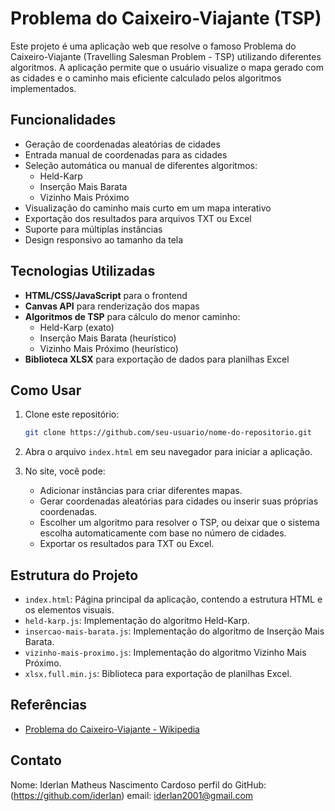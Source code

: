# Problema do Caixeiro-Viajante (TSP)

Este projeto é uma aplicação web que resolve o famoso Problema do Caixeiro-Viajante (Travelling Salesman Problem - TSP) utilizando diferentes algoritmos. A aplicação permite que o usuário visualize o mapa gerado com as cidades e o caminho mais eficiente calculado pelos algoritmos implementados.

## Funcionalidades

- Geração de coordenadas aleatórias de cidades
- Entrada manual de coordenadas para as cidades
- Seleção automática ou manual de diferentes algoritmos:
  - Held-Karp
  - Inserção Mais Barata
  - Vizinho Mais Próximo
- Visualização do caminho mais curto em um mapa interativo
- Exportação dos resultados para arquivos TXT ou Excel
- Suporte para múltiplas instâncias
- Design responsivo ao tamanho da tela

## Tecnologias Utilizadas

- **HTML/CSS/JavaScript** para o frontend
- **Canvas API** para renderização dos mapas
- **Algoritmos de TSP** para cálculo do menor caminho:
  - Held-Karp (exato)
  - Inserção Mais Barata (heurístico)
  - Vizinho Mais Próximo (heurístico)
- **Biblioteca XLSX** para exportação de dados para planilhas Excel

## Como Usar

1. Clone este repositório:
    ```bash
    git clone https://github.com/seu-usuario/nome-do-repositorio.git
    ```
2. Abra o arquivo `index.html` em seu navegador para iniciar a aplicação.

3. No site, você pode:
    - Adicionar instâncias para criar diferentes mapas.
    - Gerar coordenadas aleatórias para cidades ou inserir suas próprias coordenadas.
    - Escolher um algoritmo para resolver o TSP, ou deixar que o sistema escolha automaticamente com base no número de cidades.
    - Exportar os resultados para TXT ou Excel.

## Estrutura do Projeto

- `index.html`: Página principal da aplicação, contendo a estrutura HTML e os elementos visuais.
- `held-karp.js`: Implementação do algoritmo Held-Karp.
- `insercao-mais-barata.js`: Implementação do algoritmo de Inserção Mais Barata.
- `vizinho-mais-proximo.js`: Implementação do algoritmo Vizinho Mais Próximo.
- `xlsx.full.min.js`: Biblioteca para exportação de planilhas Excel.

## Referências

- [Problema do Caixeiro-Viajante - Wikipedia](https://pt.wikipedia.org/wiki/Problema_do_caixeiro-viajante)

## Contato
  Nome: Iderlan Matheus Nascimento Cardoso
  perfil do GitHub: (https://github.com/iderlan) 
  email: iderlan2001@gmail.com
